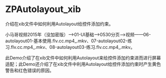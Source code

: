 # ZPAutolayout_xib
介绍在xib文件中如何利用Autolayout给控件添加约束。

小马哥视频2015年（没加密版）——>01-UI基础——>0530分页——>视频——06-autolayout01-基本使用.flv.cc.mp4_.mkv、07-autolayout02-练习.flv.cc.mp4_.mkv、08-autolayout03-练习.flv.cc.mp4_.mkv。

此Demo介绍了在xib文件中如何利用Autolayout来给控件添加约束进而进行屏幕适配；此Demo还介绍了在xib文件中利用Autolayout给控件添加约束时产生黄色警告和红色错误的原因。
